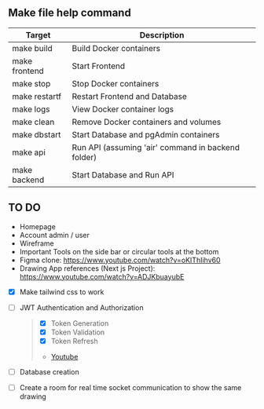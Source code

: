 ## Make file help command

| Target        | Description                                        |
| ------------- | -------------------------------------------------- |
| make build    | Build Docker containers                            |
| make frontend | Start Frontend                                     |
| make stop     | Stop Docker containers                             |
| make restartf | Restart Frontend and Database                      |
| make logs     | View Docker container logs                         |
| make clean    | Remove Docker containers and volumes               |
| make dbstart  | Start Database and pgAdmin containers              |
| make api      | Run API (assuming 'air' command in backend folder) |
| make backend  | Start Database and Run API                         |

## TO DO

-   Homepage
-   Account admin / user
-   Wireframe
-   Important Tools on the side bar or circular tools at the bottom
-   Figma clone: https://www.youtube.com/watch?v=oKIThIihv60
-   Drawing App references (Next js Project): https://www.youtube.com/watch?v=ADJKbuayubE

-   [x] Make tailwind css to work

-   [ ] JWT Authentication and Authorization
    > -   [x] Token Generation
    > -   [x] Token Validation
    > -   [x] Token Refresh
    > -   [Youtube ](https://www.youtube.com/watch?v=AcYF18oGn6Y)
-   [ ] Database creation
-   [ ] Create a room for real time socket communication to show the same drawing
